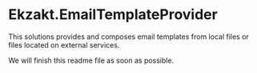 # Ekzakt.EmailTemplateProvider

This solutions provides and composes email templates from local files or files located on external services.

We will finish this readme file as soon as possible.